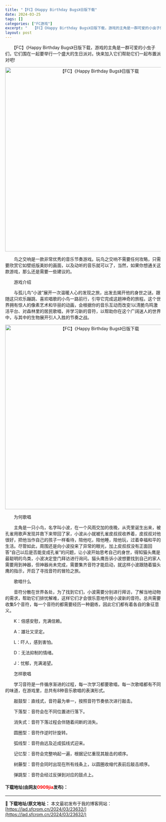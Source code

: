 ```yaml
---
title: "【FC】《Happy Birthday Bugs》日版下载"
date: 2024-03-25
tags: []
categories: ["FC游戏"]
excerpt: "　　【FC】《Happy Birthday Bugs》日版下载，游戏的主角是一群可爱的小虫子们，它们围在一起要举行一个盛大的生日派对。快来加入它们帮助它们一起布置派对吧! 　　鸟之交响是一款非常优秀的音乐节奏游戏。玩鸟之交响不需要任何攻略，只需要欣赏它如壁纸版美妙的画面，以及动听的音乐就可以了，当然&hellip;"
layout: post
---
```


 <p>　　【FC】《Happy Birthday Bugs》日版下载，游戏的主角是一群可爱的小虫子们，它们围在一起要举行一个盛大的生日派对。快来加入它们帮助它们一起布置派对吧!</p> <p align="center"><img align="" border="0" src="https://lad.sfcrom.cn/wp-content/uploads/2024/03/20240325_6601928eae805.png" width="595" alt="【FC】《Happy Birthday Bugs》日版下载" /></p> <p>　　鸟之交响是一款非常优秀的音乐节奏游戏。玩鸟之交响不需要任何攻略，只需要欣赏它如壁纸版美妙的画面，以及动听的音乐就可以了，当然，如果你想通关这款游戏，那么还是需要一些建议的。</p> <p>　　游戏介绍</p> <p>　　与孤儿鸟&ldquo;小波&rdquo;展开一次温暖人心的发现之旅，出发去揭开他的身世之谜。跟随这只欢乐蹦跳、喜欢唱歌的小鸟一路前行，引导它完成这趟神奇的旅程。这个世界拥有惊人的像素艺术和华丽的动画，会根据你的音乐互动而改变!以清脆鸟鸣激活平台、对森林里的居民歌唱，并学习新的音符，以帮助你在这个广阔迷人的世界中，与其中的生物展开引人入胜的节奏之战。</p> <p align="center"><img align="" border="0" src="https://lad.sfcrom.cn/wp-content/uploads/2024/03/20240325_66019290142d5.png" width="596" alt="【FC】《Happy Birthday Bugs》日版下载" /></p> <p>　　为何歌唱</p> <p>　　主角是一只小鸟，名字叫小波，在一个风雨交加的夜晚，从壳里诞生出来，被孔雀用歌声发现并救下来带回了家，小波从小就被孔雀皮叔叔收养着，皮叔叔对他很好，把他当作自己的孩子一样看待，陪他吃，陪他睡，陪他玩，过着幸福和平的生活。尽管如此，周围还是向小波投来了异常的眼光，加上皮叔叔没有正面回答&ldquo;自己以后是否能变成孔雀&rdquo;的问题，让小波开始思考自己的身世，得知猫头鹰是最聪明的鸟类，小波决定登门拜访进行询问。猫头鹰告诉小波想要找到自己的家人需要用到神器，但神器尚未完成，需要集齐音符才能启动，就这样小波跟随着猫头鹰的指示，开启了寻找音符的冒险之旅。</p> <p>　　歌唱什么</p> <p>　　音符分散在世界各处，为了找到它们，小波需要分别进行拜访，了解当地动物的需求，帮助它们排忧解难，这样它们才会很乐意地传授小波新的音符。总共需要收集5个音符，每一个音符的都需要经历一种磨练，因此它们都有着各自的象征意义。</p> <p>　　K：倍感安慰，充满信赖。</p> <p>　　A：雄壮又坚定。</p> <p>　　L：吓人，感到害怕。</p> <p>　　D：无法抑制的情绪。</p> <p>　　J：忧郁，充满渴望。</p> <p>　　怎样歌唱</p> <p>　　学习音符是一件循序渐进的过程，每一次学习都要歌唱，每一次歌唱都有不同的味道，在游戏里，总共有8种音乐歌唱的表演形式。</p> <p>　　敲鼓型：直线式，音符最为单一，按照音符节奏依次进行敲击。</p> <p>　　下落型：音符会在不同位置进行落下。</p> <p>　　消失式：音符下落过程会伴随着间断的消失。</p> <p>　　圆圈型：音符作逆时针旋转。</p> <p>　　弧线型：音符由远及近成弧线式迎来。</p> <p>　　记忆型：音符会完整响起一遍，根据记忆重现其敲击的顺序。</p> <p>　　树藤型：音符会同时出现在所有线条上，以圆圈收缩代表前后敲击顺序。</p> <p>　　弹跳型：音符会经过反弹到对应的鼓点上。</p> <p><h4>下载地址(由网友<font color="red">0909jia</font>发布)：</h4></p> 

---
📖 **下载地址/原文地址：** 本文最初发布于我的博客网站：[https://lad.sfcrom.cn/2024/03/23632/](https://lad.sfcrom.cn/2024/03/23632/)
